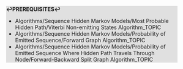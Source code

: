 <div style="margin:2em; background-color: #e0e0e0;">

<strong>↩PREREQUISITES↩</strong>

 * Algorithms/Sequence Hidden Markov Models/Most Probable Hidden Path/Viterbi Non-emitting States Algorithm_TOPIC
 * Algorithms/Sequence Hidden Markov Models/Probability of Emitted Sequence/Forward Graph Algorithm_TOPIC
 * Algorithms/Sequence Hidden Markov Models/Probability of Emitted Sequence Where Hidden Path Travels Through Node/Forward-Backward Split Graph Algorithm_TOPIC

</div>

